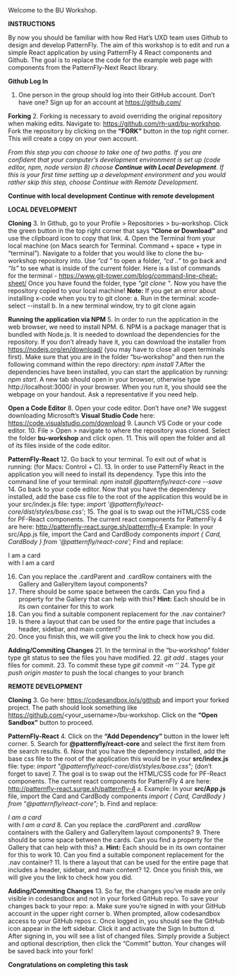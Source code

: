 Welcome to the BU Workshop. 

**INSTRUCTIONS**

By now you should be familiar with how Red Hat’s UXD team uses Github to design and develop PatternFly. The aim of this workshop is to edit and run a simple React application by using PatternFly 4 React components and Github. The goal is to replace the code for the example web page with components from the PatternFly-Next React library. 

**Github Log In**
1. One person in the group should log into their GitHub account. Don’t have one? Sign up for an account at 		https://github.com/

**Forking** 
2. Forking is necessary to avoid overriding the original repository when making edits. Navigate to: https://github.com/rh-uxd/bu-workshop. Fork the repository by clicking on the **“FORK”** button in the top right corner. This will create a copy on your own account.


*From this step you can choose to take one of two paths. If you are confident that your computer’s development environment is set up (code editor, npm, node version 8) choose **Continue with Local Development**. If this is your first time setting up a development environment and you would rather skip this step, choose Continue with Remote Development.*


**Continue with local development**
**Continue with remote development**


**LOCAL DEVELOPMENT**


**Cloning**
3. In Github, go to your Profile > Repositories > bu-workshop. Click the green button in the top right corner that says **“Clone or Download”** and use the clipboard icon to copy that link. 
4. Open the Terminal from your local machine (on Macs search for Terminal. Command + space + type in “terminal”). Navigate to a folder that you would like to clone the bu-workshop repository into. Use *“cd <folder name>”* to open a folder, *“cd ..”* to go back and *“ls”* to see what is inside of the current folder. Here is a list of commands for the terminal - https://www.git-tower.com/blog/command-line-cheat-sheet/ 
Once you have found the folder, type *“git clone <the copied link>”*. Now you have the repository copied to your local machine! 
**Note:** If you get an error about installing x-code when you try to git clone:
	a. Run in the terminal: xcode-select --install
	b. In a new terminal window, try to git clone again

**Running the application via NPM**
5. In order to run the application in the web browser, we need to install NPM.
6. NPM is a package manager that is bundled with Node.js. It is needed to download the dependencies for the repository. If you don’t already have it, you can download the installer from https://nodejs.org/en/download/ (you may have to close all open terminals first). Make sure that you are in the folder “bu-workshop” and then run the following command within the repo directory: *npm install*
7.After the dependencies have been installed, you can start the application by running: *npm start*. A new tab should open in your browser, otherwise type http://localhost:3000/ in your browser. When you run it, you should see the webpage on your handout. Ask a representative if you need help.

**Open a Code Editor**
8. Open your code editor. Don’t have one? We suggest downloading Microsoft’s **Visual Studio Code** here: https://code.visualstudio.com/download 
9. Launch VS Code or your code editor.
10. File > Open > navigate to where the repository was cloned. Select the folder **bu-workshop** and click open.
11. This will open the folder and all of its files inside of the code editor. 

**PatternFly-React**
12. Go back to your terminal. To exit out of what is running: (for Macs: Control + C).
13. In order to use PatternFly React in the application you will need to install its dependency. Type this into the command line of your terminal: 
	*npm install @patternfly/react-core --save*
14. Go back to your code editor. Now that you have the dependency installed, add the base css file to the root of the application this would be in your src/index.js file: type:
	*import '@patternfly/react-core/dist/styles/base.css'*;
15. The goal is to swap out the HTML/CSS code for PF-React components. The current react components for PatternFly 4 are here: http://patternfly-react.surge.sh/patternfly-4
	Example: In your src/App.js file, import the Card and CardBody components
		*import { Card, CardBody } from ‘@patternfly/react-core’;*
	Find and replace:
		<div className="card">I am a card</div>
	with
		<Card><CardBody>I am a card</CardBody></Card>
	
16. Can you replace the .cardParent and .cardRow containers with the Gallery and GalleryItem layout components?
17. There should be some space between the cards. Can you find a property for the Gallery that can help with this?
	**Hint:** Each <Card> should be in its own <GalleryItem> container for this to work
18. Can you find a suitable component replacement for the .nav container?
19. Is there a layout that can be used for the entire page that includes a header, sidebar, and main content?
20. Once you finish this, we will give you the link to check how you did. 

**Adding/Commiting Changes**
21. In the terminal in the “bu-workshop” folder type git status to see the files you have modified.
22. *git add .*  stages your files for commit.
23. To commit these type *git commit -m ‘<commit message>’*
24. Type *git push origin master* to push the local changes to your branch


**REMOTE DEVELOPMENT**


**Cloning**
3. Go here: https://codesandbox.io/s/github and import your forked project. The path should look something like https://github.com/<your_username>/bu-workshop. Click on the **“Open Sandbox”** button to proceed.

**PatternFly-React**
4. Click on the **“Add Dependency”** button in the lower left corner.
5. Search for **@patternfly/react-core** and select the first item from the search results.
6. Now that you have the dependency installed, add the base css file to the root of the application this would be in your **src/index.js** file: type:
*import "@patternfly/react-core/dist/styles/base.css";*
(don’t forget to save)
7. The goal is to swap out the HTML/CSS code for PF-React components. The current react components for PatternFly 4 are here: http://patternfly-react.surge.sh/patternfly-4
	a. Example: In your **src/App.js** file, import the Card and CardBody components
		*import { Card, CardBody } from "@patternfly/react-core";*
	b. Find and replace:
		*<div className="card">I am a card</div>*
	with
		*<Card><CardBody>I am a card</CardBody></Card>*
8. Can you replace the *.cardParent* and *.cardRow* containers with the Gallery and GalleryItem layout components?
9. There should be some space between the cards. Can you find a property for the Gallery that can help with this?
	a. **Hint:** Each <Card> should be in its own <GalleryItem> container for this to work
10. Can you find a suitable component replacement for the .nav container?
11. Is there a layout that can be used for the entire page that includes a header, sidebar, and main content?
12. Once you finish this, we will give you the link to check how you did. 


**Adding/Commiting Changes**
13. So far, the changes you’ve made are only visible in codesandbox and not in your forked GitHub repo. To save your changes back to your repo:
	a. Make sure you’re signed in with your GitHub account in the upper right corner
	b. When prompted, allow codesandbox access to your GitHub repos
	c. Once logged in, you should see the GitHub icon appear in the left sidebar. Click it and activate the Sign In button
	d. After signing in, you will see a list of changed files. Simply provide a Subject and optional description, then 	   click the “Commit” button. Your changes will be saved back into your fork!


**Congratulations on completing this task**








